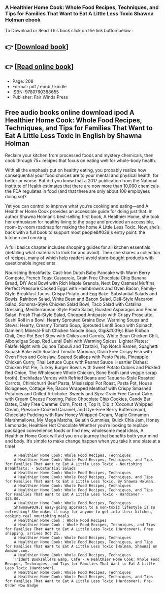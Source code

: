 ### A Healthier Home Cook: Whole Food Recipes, Techniques, and Tips for Families That Want to Eat A Little Less Toxic Shawna Holman ebook

To Download or Read This book click on the link button below :

## 👉  [**[Download book](http://filesbooks.info/download.php?group=book&from=github.com&id=719480&lnk=1065 "Download book")**]

## 👉  [**[Read online book](http://filesbooks.info/download.php?group=book&from=github.com&id=719480&lnk=1065 "Read online book")**]


* Page: 208
* Format: pdf / epub / kindle
* ISBN: 9780760388655
* Publisher: Fair Winds Press



## Free audio books online download ipod A Healthier Home Cook: Whole Food Recipes, Techniques, and Tips for Families That Want to Eat A Little Less Toxic in English by Shawna Holman



Reclaim your kitchen from processed foods and mystery chemicals, then cook through 75+ recipes that focus on eating well for whole-body health.
 
 With all the emphasis put on healthy eating, you probably realize how consequential your food choices are to your mental and physical health, for better or worse. But did you know that a 2017 publication from the National Institute of Health estimates that there are now more than 10,000 chemicals the FDA regulates in food (and that there are only about 100 employees doing so)?
 
 Yet you can control to improve what you’re cooking and eating—and A Healthier Home Cook provides an accessible guide for doing just that. In author Shawna Holman’s best-selling first book, A Healthier Home, she took her enthusiasm for healthy living to the page and provided an accessible, room-by-room roadmap for making the home A Little Less Toxic. Now, she’s back with a full book to support most people&amp;#039;s entry point: the kitchen and cooking. 
 
 A full basics chapter includes shopping guides for all kitchen essentials (detailing what materials to look for and avoid). Then she shares a collection of recipes, many of which help readers avoid store-bought products with questionable ingredients: 
 
 Nourishing Breakfasts: Cast-Iron Dutch Baby Pancake with Warm Berry Compote, French Toast Casserole, Grain Free Chocolate Chip Banana Bread, DIY Acai Bowl with Rich Maple Granola, Next Day Oatmeal Muffins, Perfect Pressure Cooked Eggs with Hashbrowns and Oven Bacon, Family-Style Breakfast Tacos, Crispy Potato and Egg Bake  Substantial Salads and Bowls: Rainbow Salad, White Bean and Bacon Salad, Deli-Style Macaroni Salad, Sonoma-Style Chicken Salad Bowl, Taco Salad with Catalina Dressing, Mediterranean-Style Pasta Salad, Roasted Asparagus and Pecan Salad, Fresh Thai-Style Salad, Chopped Antipasto with Crispy Prosciutto, Sushi Roll in a Bowl, Hearty Sprouted Grains Bow  Warming Soups and Stews: Hearty, Creamy Tomato Soup, Sprouted Lentil Soup with Spinach, Damien’s Mineral-Rich Chicken Noodle Soup, Gigi&amp;#039;s Blue Ribbon Chili, One-Pot Beef Stew with Chiles and Carrots, White Bean Chicken Chili, Albondigas Soup, Red Lentil Dahl with Warming Spices  Lighter Plates: Falafel Night with Quinoa Tabouli and Tzatziki, Top Notch Ramen, Spaghetti Squash Bake with Roasted Tomato Marinara, Grain Free Crispy Fish with Oven Fries and Coleslaw, Seared Scallops with Pesto Pasta, Pineapple Chicken Curry, Thai Lettuce Cups with Peanut Sauce  Heartier Dishes: Chicken Pot Pie, Turkey Burger Bowls with Sweet Potato Cubies and Pickled Red Onion, The Wholesome Whole Chicken, Bone Broth (and veggie scrap broth), Enchiladas Verdes with Refried Beans and Taqueria-Style Roasted Carrots, Chimichurri Beef Pasta, Mississippi Pot Roast, Pasta Pot, House Bolognese, Cottage Pie, Bacon Wrapped Meatloaf with Crispy Smashed Potatoes and Grilled Artichoke  Sweets and Sips: Grain Free Carrot Cake with Cream Cheese Frosting, Paleo Chocolate Chip Cookies, Candy Bar Dates, Dairy Free Caramel Corn, Frost It, Top It, Dip It (Coconut Whipped Cream, Pressure-Cooked Caramel, and Dye-Free Berry Buttercream), Chocolate Pudding with Raw Honey Whipped Cream, Maple Cinnamon Marshmallows, My Mega Matcha, Gelatin Gummies, Quick Chia Jam, Honey Lemonade, Healthier Hot Chocolate 
 Whether you’re looking to replace packaged convenience foods or find new, wholesome meal ideas, A Healthier Home Cook will aid you on a journey that benefits both your mind and body. It’s simple to make change happen when you take it one plate at a time!


        A Healthier Home Cook: Whole Food Recipes, Techniques
        A Healthier Home Cook: Whole Food Recipes, Techniques, and Tips for Families That Want to Eat A Little Less Toxic · Nourishing Breakfasts: · Substantial Salads 
        A Healthier Home Cook: Whole Food Recipes, Techniques
        A Healthier Home Cook: Whole Food Recipes, Techniques, and Tips for Families That Want to Eat a Little Less Toxic. By Shawna Holman.
        A Healthier Home Cook: Whole Food Recipes, Techniques
        A Healthier Home Cook: Whole Food Recipes, Techniques, and Tips for Families That Want to Eat A Little Less Toxic · Hardcover · $25.00.
        A Healthier Home Cook: Whole Food Recipes, Techniques
        Shawna&#039;s easy-going approach to a non-toxic lifestyle is so refreshing! She makes it easy for anyone to get into their kitchen, cooking real nourishing meals 
        A Healthier Home Cook : Whole Food Recipes
        A Healthier Home Cook : Whole Food Recipes, Techniques, and Tips for Families That Want to Eat A Little Less Toxic (Hardcover). Free shipping, arrives Oct 21.
        A Healthier Home Cook: Whole Food Recipes, Techniques
        A Healthier Home Cook: Whole Food Recipes, Techniques, and Tips for Families That Want to Eat A Little Less Toxic [Holman, Shawna] on Amazon.com.
        A Healthier Home Cook: Whole Food Recipes, Techniques
        Trident Booksellers &amp; Cafe · A Healthier Home Cook: Whole Food Recipes, Techniques, and Tips for Families That Want to Eat A Little Less Toxic (Hardcover).
        A Healthier Home Cook: Whole Food Recipes, Techniques
        A Healthier Home Cook: Whole Food Recipes, Techniques, and Tips for Families That Want to Eat A Little Less Toxic (Hardcover). Pre-Order Now Badge 
    




